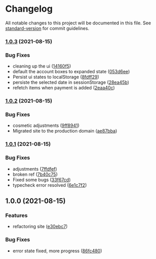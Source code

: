 # Changelog

All notable changes to this project will be documented in this file. See [standard-version](https://github.com/conventional-changelog/standard-version) for commit guidelines.

### [1.0.3](https://github.com/claytonfbell/expendas3/compare/v1.0.2...v1.0.3) (2021-08-15)


### Bug Fixes

* cleaning up the ui ([14160f5](https://github.com/claytonfbell/expendas3/commit/14160f50c63a0fc1820f4bdef7b9f1fed9690563))
* default the account boxes to expanded state ([053d6ee](https://github.com/claytonfbell/expendas3/commit/053d6ee39942670416c40494fe5934813914360d))
* Persist ui states to localStorage ([8fdff29](https://github.com/claytonfbell/expendas3/commit/8fdff294f7baa54c38acfc0d20db37e1b36b5b07))
* persiste the selected date in sessionStorage ([28ea45b](https://github.com/claytonfbell/expendas3/commit/28ea45b6ebab88ad87f2f8a1081396d1feb01b0d))
* refetch items when payment is added ([2eaa40c](https://github.com/claytonfbell/expendas3/commit/2eaa40ca413ee5324e65bdbb4d85f4b9ac654fc5))

### [1.0.2](https://github.com/claytonfbell/expendas3/compare/v1.0.1...v1.0.2) (2021-08-15)


### Bug Fixes

* cosmetic adjustments ([9ff8941](https://github.com/claytonfbell/expendas3/commit/9ff8941a5dc2ad39c1940e8798902b87edfac75c))
* Migrated site to the production domain ([ae87bba](https://github.com/claytonfbell/expendas3/commit/ae87bba0d2df647166e6d020a1d4aed9203fce9e))

### [1.0.1](https://github.com/claytonfbell/expendas3/compare/v1.0.0...v1.0.1) (2021-08-15)


### Bug Fixes

* adjustments ([7ffdfef](https://github.com/claytonfbell/expendas3/commit/7ffdfef9a0fdb634ce9e12d4bda9d36d8eac9ce6))
* broken ref ([7b40c75](https://github.com/claytonfbell/expendas3/commit/7b40c75845531c2b06fe130d170d6a939a9c8c73))
* Fixed some bugs ([33f67cd](https://github.com/claytonfbell/expendas3/commit/33f67cdf49fee63a49a66cf8993183cb3aad8a03))
* typecheck error resolved ([6e1c7f2](https://github.com/claytonfbell/expendas3/commit/6e1c7f2572fbf42682c9be75dc8091b70b821e2d))

## 1.0.0 (2021-08-15)


### Features

* refactoring site ([e30ebc7](https://github.com/claytonfbell/expendas3/commit/e30ebc7bb4bfe5af19cdcaf4e77aba4eb49ca6b0))


### Bug Fixes

* error state fixed, more progress ([86fc480](https://github.com/claytonfbell/expendas3/commit/86fc480138e2c2bb0b02afab9611bf562f9fa503))
